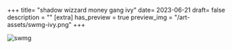 +++
title= "shadow wizzard money gang ivy"
date= 2023-06-21
draft= false
description = ""
[extra]
has_preview = true
preview_img = "/art-assets/swmg-ivy.png"
+++

![swmg](/art-assets/swmg-ivy.png "drawing of a shadow wizard money gang member with a pink hood, cigar, and a magic revolver")